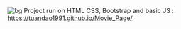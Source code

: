 ![bg](https://user-images.githubusercontent.com/75282610/158702343-b3ed466a-0200-4739-93af-fc9370e41ee0.png)
Project run on HTML CSS, Bootstrap and basic JS :  https://tuandao1991.github.io/Movie_Page/ 
